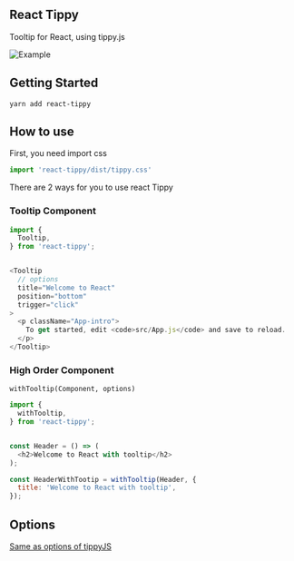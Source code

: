## React Tippy

Tooltip for React, using tippy.js

![Example](https://raw.githubusercontent.com/tvkhoa/react-tippy/master/doc/doc.gif)

## Getting Started

```
yarn add react-tippy

```

## How to use

First, you need import css

```javascript
import 'react-tippy/dist/tippy.css'

```

There are 2 ways for you to use react Tippy

### Tooltip Component

```javascript
import {
  Tooltip,
} from 'react-tippy';


<Tooltip
  // options
  title="Welcome to React"
  position="bottom"
  trigger="click"
>
  <p className="App-intro">
    To get started, edit <code>src/App.js</code> and save to reload.
  </p>
</Tooltip>

```

### High Order Component

`withTooltip(Component, options)`


```javascript
import {
  withTooltip,
} from 'react-tippy';


const Header = () => (
  <h2>Welcome to React with tooltip</h2>
);

const HeaderWithTootip = withTooltip(Header, {
  title: 'Welcome to React with tooltip',
});

```


## Options

[Same as options of tippyJS](https://atomiks.github.io/tippyjs/#all-settings)
